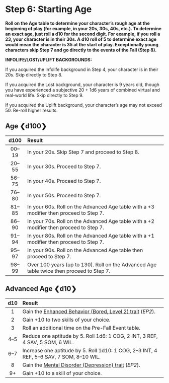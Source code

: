 # Step 6: Starting Age

<!-- CLEANED div class="no-margin" -->
<!-- CLEANED blockquote class="header-bg" -->

**Roll on the Age table to determine your character’s rough age at the beginning of play (for example, in your 20s, 30s, 40s, etc.). To determine an exact age, just roll a d10 for the second digit. For example, if you roll a 23, your character is in their 30s. A d10 roll of 5 to determine exact age would mean the character is 35 at the start of play. Exceptionally young characters skip Step 7 and go directly to the events of the Fall (Step 8).**

<!-- CLEANED /blockquote -->

<!-- CLEANED blockquote -->

**INFOLIFE/LOST/UPLIFT BACKGROUNDS:**

If you acquired the Infolife background in Step 4, your character is in their 20s. Skip directly to Step 8.

If you acquired the Lost background, your character is 9 years old, though you have experienced a subjective 20 + 1d6 years of combined virtual and real-world life. Skip directly to Step 9.

If you acquired the Uplift background, your character’s age may not exceed 50. Re-roll higher results.

<!-- CLEANED /blockquote -->
<!-- CLEANED /div -->

<!-- CLEANED blockquote class="table" -->

## Age ❮d100❯

<!-- CLEANED div class="tnw1" -->

| d100  | Result                                                                                   |
| :---: | :--------------------------------------------------------------------------------------- |
| 00–19 | In your 20s. Skip Step 7 and proceed to Step 8.                                          |
| 20–55 | In your 30s. Proceed to Step 7.                                                          |
| 56–75 | In your 40s. Proceed to Step 7.                                                          |
| 76–80 | In your 50s. Proceed to Step 7.                                                          |
| 81–85 | In your 60s. Roll on the Advanced Age table with a +3 modifier then proceed to Step 7.   |
| 86–90 | In your 70s. Roll on the Advanced Age table with a +2 modifier then proceed to Step 7.   |
| 91–94 | In your 80s. Roll on the Advanced Age table with a +1 modifier then proceed to Step 7.   |
| 95–97 | In your 90s. Roll on the Advanced Age table then proceed to Step 7.                      |
| 98–99 | Over 100 years (up to 130). Roll on the Advanced Age table twice then proceed to Step 7. |

<!-- CLEANED /div -->
<!-- CLEANED /blockquote -->

<!-- CLEANED blockquote class="table" -->

## Advanced Age ❮d10❯

<!-- CLEANED div class="tnw1" -->

|  d10  | Result                                                                                                   |
| :---: | :------------------------------------------------------------------------------------------------------- |
|   1   | Gain the [Enhanced Behavior (Bored, Level 2) trait](../../../04/28-traits.md#enhanced-behavior) (_EP2_). |
|   2   | Gain +10 to two skills of your choice.                                                                   |
|   3   | Roll an additional time on the Pre-Fall Event table.                                                     |
|  4–5  | Reduce one aptitude by 5. Roll 1d6: 1 COG, 2 INT, 3 REF, 4 SAV, 5 SOM, 6 WIL.                            |
|  6–7  | Increase one aptitude by 5. Roll 1d10: 1 COG, 2–3 INT, 4 REF, 5–6 SAV, 7 SOM, 8–10 WIL.                  |
|   8   | Gain the [Mental Disorder (Depression) trait](../../../12/20-disorders.md#depression) (_EP2_).           |
|  9+   | Gain +10 to a skill of your choice.                                                                      |

<!-- CLEANED /div -->
<!-- CLEANED /blockquote -->
